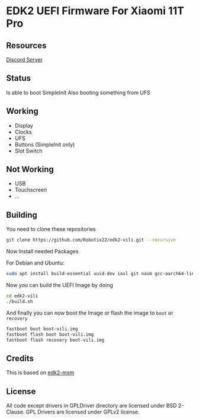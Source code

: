# EDK2 UEFI Firmware For Xiaomi 11T Pro

## Resources

[Discord Server](https://discord.gg/Gb4KAqAQdm)

## Status

Is able to boot SimpleInit Also booting something from UFS

## Working

- Display
- Clocks
- UFS
- Buttons (SimpleInit only)
- Slot Switch

## Not Working

- USB
- Touchscreen
- ...

## Building

You need to clone these repositories 

```bash
git clone https://github.com/Robotix22/edk2-vili.git --recursive
```

Now Install needed Packages

For Debian and Ubuntu:

```bash
sudo apt install build-essential uuid-dev iasl git nasm gcc-aarch64-linux-gnu mkbootimg python3-distutils gettext
```

Now you can build the UEFI Image by doing

```bash
cd edk2-vili
./build.sh
```

And finally you can now boot the Image or flash the image to `boot` or `recovery`

```bash
fastboot boot boot-vili.img
fastboot flash boot boot-vili.img
fastboot flash recovery boot-vili.img
```

## Credits

This is based on [edk2-msm](https://github.com/edk2-porting/edk2-msm)

## License

All code except drivers in GPLDriver directory are licensed under BSD 2-Clause. GPL Drivers are licensed under GPLv2 license.
